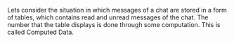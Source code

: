 Lets consider the situation in which messages of a chat are stored in a form of tables, which contains read and unread messages of the chat. The number that the table displays is done through some computation. This is called Computed Data.